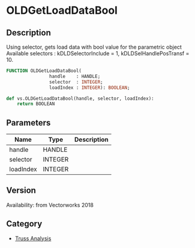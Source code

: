 # OLDGetLoadDataBool

## Description
Using selector, gets load data with bool value for the parametric object
Available selectors : kDLDSelectorInclude = 1, kDLDSelHandlePosTransf = 10.

```pascal
FUNCTION OLDGetLoadDataBool(
				handle    : HANDLE;
				selector  : INTEGER;
				loadIndex : INTEGER): BOOLEAN;
```

```python
def vs.OLDGetLoadDataBool(handle, selector, loadIndex):
    return BOOLEAN
```

## Parameters
|Name|Type|Description|
|---|---|---|
|handle|HANDLE|   |
|selector|INTEGER|   |
|loadIndex|INTEGER|   |

## Version
Availability: from Vectorworks 2018

## Category
* [Truss Analysis](../Categories/Truss%20Analysis.md)
